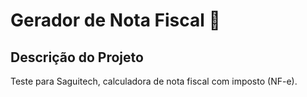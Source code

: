 # Gerador de Nota Fiscal 📄

## Descrição do Projeto
Teste para Saguitech, calculadora de nota fiscal com imposto (NF-e).
